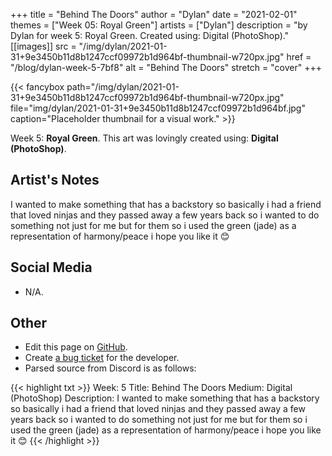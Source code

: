 +++
title =       "Behind The Doors"
author =      "Dylan"
date =        "2021-02-01"
themes =      ["Week 05: Royal Green"]
artists =     ["Dylan"]
description = "by Dylan for week 5: Royal Green. Created using: Digital (PhotoShop)."
[[images]]
              src = "/img/dylan/2021-01-31+9e3450b11d8b1247ccf09972b1d964bf-thumbnail-w720px.jpg"
              href = "/blog/dylan-week-5-7bf8"
              alt = "Behind The Doors"
              stretch = "cover"
+++


{{< fancybox path="/img/dylan/2021-01-31+9e3450b11d8b1247ccf09972b1d964bf-thumbnail-w720px.jpg" file="img/dylan/2021-01-31+9e3450b11d8b1247ccf09972b1d964bf.jpg" caption="Placeholder thumbnail for a visual work." >}}


Week 5: **Royal Green**. This art was lovingly created using: **Digital (PhotoShop)**.

## Artist's Notes

I wanted to make something that has a backstory so basically i had a friend that loved ninjas and they passed away a few years back so i wanted to do something not just for me but for them so i used the green (jade) as a representation of harmony/peace i hope you like it 😊

## Social Media

- N/A.

## Other

- Edit this page on [GitHub](https://github.com/teaminkling/web-refresh/edit/main/content/blog/dylan-week-5-7bf8.md).
- Create [a bug ticket](https://github.com/teaminkling/web-refresh/issues/new?assignees=&labels=bug&template=problem-report.md&title=) for the developer.
- Parsed source from Discord is as follows:

{{< highlight txt >}}
Week: 5
Title: Behind The Doors
Medium: Digital (PhotoShop)
Description: I wanted to make something that has a backstory so basically i had a friend that loved ninjas and they passed away a few years back so i wanted to do something not just for me but for them so i used the green (jade) as a representation of harmony/peace i hope you like it 😊
{{< /highlight >}}